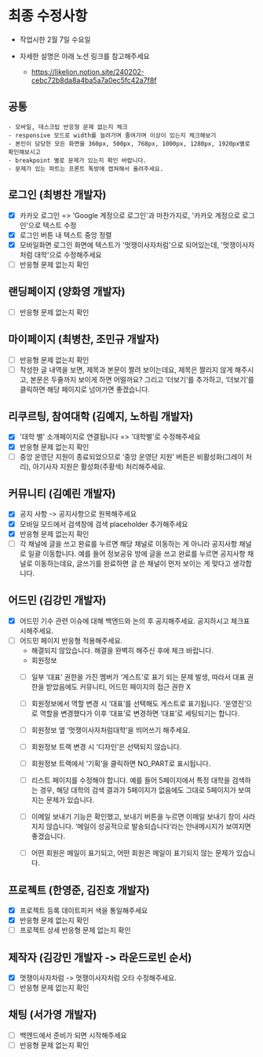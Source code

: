 # 최종 수정사항

-   작업시한 2월 7일 수요일

-   자세한 설명은 아래 노션 링크를 참고해주세요
    -   https://likelion.notion.site/240202-cebc72b8da8a4ba5a7a0ec5fc42a7f8f

## 공통

    - 모바일, 데스크탑 반응형 문제 없는지 체크
    - responsive 모드로 width를 늘려가며 줄여가며 이상이 있는지 체크해보기
    - 본인이 담당한 모든 화면을 360px, 500px, 768px, 1000px, 1280px, 1920px별로 확인해보시고
    - breakpoint 별로 문제가 있는지 확인 바랍니다.
    - 문제가 있는 파트는 프론트 톡방에 캡쳐해서 올려주세요.

## 로그인 (최병찬 개발자)

-   [x] 카카오 로그인 => 'Google 계정으로 로그인'과 마찬가지로, '카카오 계정으로 로그인'으로 텍스트 수정
-   [x] 로그인 버튼 내 텍스트 중앙 정렬
-   [x] 모바일화면 로그인 화면에 텍스트가 '멋쟁이사자처럼'으로 되어있는데, '멋쟁이사자처럼 대학'으로 수정해주세요
-   [ ] 반응형 문제 없는지 확인

## 랜딩페이지 (양화영 개발자)

-   [ ] 반응형 문제 없는지 확인

## 마이페이지 (최병찬, 조민규 개발자)

-   [ ] 반응형 문제 없는지 확인
-   [ ] 작성한 글 내역을 보면, 제목과 본문이 짤려 보이는데요, 제목은 짤리지 않게 해주시고, 본문은 두줄까지 보이게 하면 어떨까요? 그리고 ‘더보기’를 추가하고, ‘더보기’를 클릭하면 해당 페이지로 넘어가면 좋겠습니다. 

## 리쿠르팅, 참여대학 (김예지, 노하림 개발자)

-   [x] '대학 별' 소개페이지로 연결됩니다 => '대학별'로 수정해주세요
-   [x] 반응형 문제 없는지 확인
-   [ ] 중앙 운영단 지원이 종료되었으므로 ‘중앙 운영단 지원’ 버튼은 비활성화(그레이 처리), 아기사자 지원은 활성화(주황색) 처리해주세요. 

## 커뮤니티 (김예린 개발자)

-   [x] 공지 사항 -> 공지사항으로 원복해주세요
-   [x] 모바일 모드에서 검색창에 검색 placeholder 추가해주세요
-   [x] 반응형 문제 없는지 확인
-   [ ] 각 채널에 글을 쓰고 완료를 누르면 해당 채널로 이동하는 게 아니라 공지사항 채널로 일괄 이동합니다. 
예를 들어 정보공유 방에 글을 쓰고 완료를 누르면 공지사항 채널로 이동하는데요, 글쓰기를 완료하면 글 쓴 채널이 먼저 보이는 게 맞다고 생각합니다. 

## 어드민 (김강민 개발자)

-   [x] 어드민 기수 관련 이슈에 대해 백엔드와 논의 후 공지해주세요. 공지하시고 체크표시해주세요.
-   [ ] 어드민 페이지 반응형 적용해주세요.
    -   해결되지 않았습니다. 해결을 완벽히 해주신 후에 체크 바랍니다.
    - 회원정보
    - [ ] 일부 ‘대표’ 권한을 가진 멤버가 ‘게스트’로 표기 되는 문제 발생, 따라서 대표 권한을 받았음에도 커뮤니티, 어드민 페이지의 접근 권한 X
    - [ ] 회원정보에서 역할 변경 시 ‘대표’를 선택해도 게스트로 표기됩니다. ‘운영진’으로 역할을 변경했다가 이후 ‘대표’로 변경하면 ‘대표’로 세팅되기는 합니다. 
    - [ ] 회원정보 옆 ‘멋쟁이사자처럼대학’을 띄어쓰기 해주세요. 
    - [ ] 회원정보 트랙 변경 시 ‘디자인’은 선택되지 않습니다. 
    - [ ] 회원정보 트랙에서 ‘기획’을 클릭하면 NO_PART로 표시됩니다. 
    - [ ] 리스트 페이지를 수정해야 합니다. 예를 들어 5페이지에서 특정 대학을 검색하는 경우, 해당 대학의 검색 결과가 5페이지가 없음에도 그대로 5페이지가 보여지는 문제가 있습니다. 
    - [ ] 이메일 보내기 기능은 확인했고, 보내기 버튼을 누르면 이메일 보내기 창이 사라지지 않습니다. ‘메일이 성공적으로 발송되습니다’라는 안내메시지가 보여지면 좋겠습니다. 
    - [ ] 어떤 회원은 메일이 표기되고, 어떤 회원은 메일이 표기되지 않는 문제가 있습니다. 


## 프로젝트 (한영준, 김진호 개발자)

-   [x] 프로젝트 등록 데이트피커 색을 통일해주세요
-   [x] 반응형 문제 없는지 확인
-   [ ] 프로젝트 상세 반응형 문제 없는지 확인

## 제작자 (김강민 개발자 -> 라운드로빈 순서)

-   [x] 멋쟁이사자차럼 -> 멋쟁이사자처럼 오타 수정해주세요.
-   [ ] 반응형 문제 없는지 확인

## 채팅 (서가영 개발자)

-   [ ] 백엔드에서 준비가 되면 시작해주세요
-   [ ] 반응형 문제 없는지 확인
